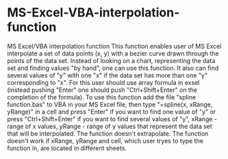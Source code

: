 # MS-Excel-VBA-interpolation-function
MS Excel/VBA interpolation function
This function enables user of MS Excel interpolate a set of data points (x, y) with a bezier curve drawn through the points of the data set. Instead of looking on a chart, representing the data set and finding values "by hand", one can use this function. It also can find several values of "y" with one "x" if the data set has more than one "y" corresponding to "x". For this user should use array formula in exsel (instead pushing "Enter" one should push "Ctrl+Shift+Enter" on the completion of the formula).
To use this function add the file "spline function.bas" to VBA in your MS Excel file, then type "=spline(x, xRange, yRange)" in a cell and press "Enter" if you want to find one value of "y" or press "Ctrl+Shift+Enter" if you want to find several values of "y", xRange - range of x values, yRange - range of y values that represent the data set that will be interpolated.
The function doesn't extrapolate.
The function doesn't work if xRange, yRange and cell, which user tryes to type the function in, are located in different sheets.
